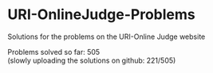 # URI-OnlineJudge-Problems
Solutions for the problems on the URI-Online Judge website

Problems solved so far: 505  
(slowly uploading the solutions on github: 221/505)  